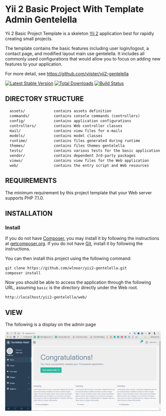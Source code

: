 Yii 2 Basic Project With Template Admin Gentelella
============================

Yii 2 Basic Project Template is a skeleton [Yii 2](http://www.yiiframework.com/) application best for
rapidly creating small projects.

The template contains the basic features including user login/logout, a contact page, and modified layout main use gentelella.
It includes all commonly used configurations that would allow you to focus on adding new
features to your application.

For more detail, see https://github.com/yiister/yii2-gentelella

[![Latest Stable Version](https://poser.pugx.org/yiisoft/yii2-app-basic/v/stable.png)](https://packagist.org/packages/yiisoft/yii2-app-basic)
[![Total Downloads](https://poser.pugx.org/yiisoft/yii2-app-basic/downloads.png)](https://packagist.org/packages/yiisoft/yii2-app-basic)
[![Build Status](https://travis-ci.org/yiisoft/yii2-app-basic.svg?branch=master)](https://travis-ci.org/yiisoft/yii2-app-basic)

DIRECTORY STRUCTURE
-------------------

      assets/             contains assets definition
      commands/           contains console commands (controllers)
      config/             contains application configurations
      controllers/        contains Web controller classes
      mail/               contains view files for e-mails
      models/             contains model classes
      runtime/            contains files generated during runtime
      themes/             contains files themes gentelella
      tests/              contains various tests for the basic application
      vendor/             contains dependent 3rd-party packages
      views/              contains view files for the Web application
      web/                contains the entry script and Web resources



REQUIREMENTS
------------

The minimum requirement by this project template that your Web server supports PHP 7.1.0.


INSTALLATION
------------

### Install

If you do not have [Composer](http://getcomposer.org/), you may install it by following the instructions
at [getcomposer.org](http://getcomposer.org/doc/00-intro.md#installation-nix).
If you do not have [Git](https://git-scm.com/), install it by following the instructions.

You can then install this project using the following command:

~~~
git clone https://github.com/wlnoor/yii2-gentelella.git
composer install
~~~

Now you should be able to access the application through the following URL, assuming `basic` is the directory
directly under the Web root.

~~~
http://localhost/yii2-gentelella/web/
~~~

VIEW
------------

The following is a display on the admin page

![Images](/web/images/view-layout.png)